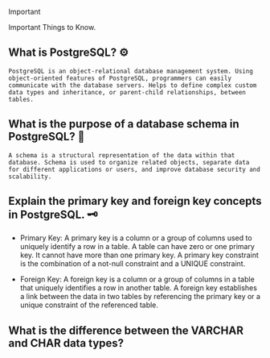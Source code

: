 > [!IMPORTANT]
> Important Things to Know.




## What is PostgreSQL? :gear:
```
PostgreSQL is an object-relational database management system. Using object-oriented features of PostgreSQL, programmers can easily communicate with the database servers. Helps to define complex custom data types and inheritance, or parent-child relationships, between tables.
```



## What is the purpose of a database schema in PostgreSQL? :wrench:
```
A schema is a structural representation of the data within that database. Schema is used to organize related objects, separate data for different applications or users, and improve database security and scalability.
```


## Explain the primary key and foreign key concepts in PostgreSQL. :old_key:
- Primary Key: A primary key is a column or a group of columns used to uniquely identify a row in a table. A table can have zero or one primary key. It cannot have more than one primary key. A primary key constraint is the combination of a not-null constraint and a UNIQUE constraint.

- Foreign Key: A foreign key is a column or a group of columns in a table that uniquely identifies a row in another table. A foreign key establishes a link between the data in two tables by referencing the primary key or a unique constraint of the referenced table.


## What is the difference between the VARCHAR and CHAR data types?






